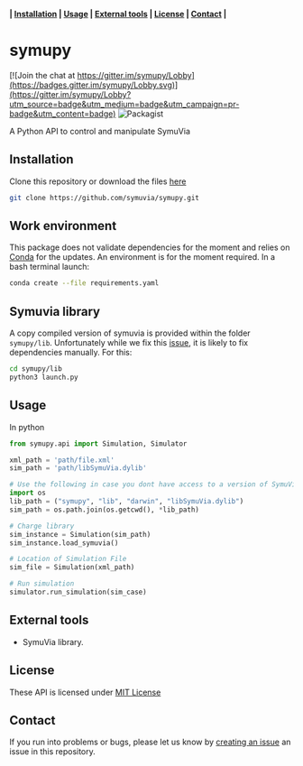 **| [Installation](#installation) | [Usage](#usage) |  [External tools](#external-tools) | [License](#license) | [Contact](#contact) |**

 # symupy

[![Join the chat at https://gitter.im/symupy/Lobby](https://badges.gitter.im/symupy/Lobby.svg)](https://gitter.im/symupy/Lobby?utm_source=badge&utm_medium=badge&utm_campaign=pr-badge&utm_content=badge) ![Packagist](https://img.shields.io/packagist/l/doctrine/orm.svg)

A Python API to control and manipulate SymuVia

## Installation

Clone this repository or download the files [here](https://github.com/symuvia/symupy/archive/master.zip)

```sh 
git clone https://github.com/symuvia/symupy.git
```

## Work environment 

This package does not validate dependencies for the moment and relies on [Conda](https://www.anaconda.com/distribution/) for the updates. An environment is for the moment required. In a bash terminal launch:

```sh
conda create --file requirements.yaml
```

## Symuvia library 

A copy compiled version of symuvia is provided within the folder `symupy/lib`. Unfortunately while we fix this [issue](https://github.com/symuvia/symupy/issues/7), it is likely to fix dependencies manually. For this: 

```sh 
cd symupy/lib
python3 launch.py
```

## Usage 

In python 

```python 
from symupy.api import Simulation, Simulator

xml_path = 'path/file.xml'
sim_path = 'path/libSymuVia.dylib'

# Use the following in case you dont have access to a version of SymuVia 
import os
lib_path = ("symupy", "lib", "darwin", "libSymuVia.dylib")
sim_path = os.path.join(os.getcwd(), *lib_path)

# Charge library
sim_instance = Simulation(sim_path)
sim_instance.load_symuvia()

# Location of Simulation File
sim_file = Simulation(xml_path)

# Run simulation 
simulator.run_simulation(sim_case)

```
## External tools

- SymuVia library.

## License

These API is licensed under [MIT License](https://github.com/symuvia/symupy/blob/master/LICENSE)

## Contact 

If you run into problems or bugs, please let us know by [creating an issue](https://github.com/research-licit/Hierarchical-Platooning/issues/new) an issue in this repository.